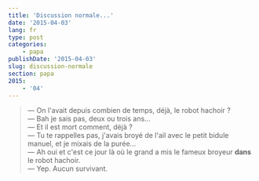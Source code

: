 ```yaml
---
title: 'Discussion normale...'
date: '2015-04-03'
lang: fr
type: post
categories:
    - papa
publishDate: '2015-04-03'
slug: discussion-normale
section: papa
2015:
    - '04'
---
```


> — On l'avait depuis combien de temps, déjà, le robot hachoir ?  
> — Bah je sais pas, deux ou trois ans...  
> — Et il est mort comment, déjà ?  
> — Tu te rappelles pas, j'avais broyé de l'ail avec le petit bidule manuel, et je mixais de la purée...  
> — Ah oui et c'est ce jour là où le grand a mis le fameux broyeur **dans** le robot hachoir.  
> — Yep. Aucun survivant.

